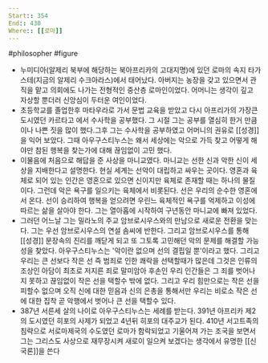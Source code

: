 ```yaml
---
Start:: 354
End:: 430
Where:: [[로마]]
---
```

#philosopher #figure
- 누미디아(알제리 북부에 해당하는 북아프리카의 고대지명)에 있던 로마의 속지 타가스테(지금의 알제리 수크아라스)에서 태어났다. 아버지는 농장을 갖고 있으면서 관직을 맡고 의회에도 나가는 전형적인 중산층 로마인이었다. 어머니는 생각이 깊고 자상할 뿐더러 신앙심이 두터운 여인이었다.
- 초등학교를 졸업한후 마타우라로 가서 문법 교육을 받았고 다시 아프리가의 가장큰 도시였던 카르타고 에서 수사학을 공부했다. 그 시절 그는 공부를 열심히 한거 만큼이나 나쁜 짓을 많이 했다.그후 그는 수사학을 공부하였고 어머니의 권유로 [[성경]]을 익어 보았다. 그때 아우구스티누스는 왜서 세상에는 악으로 가득 찾고 어떻게 해야만 참된 행복을 찾는가에 대해 끊임없이 고민 했다.
- 이물음에 처음으로 해답을 준 사상을 마니교였다. 마니교는 선한 신과 악한 신이 세상을 지배한다고 설명한다. 현실 세계는 선악이 대립하고 싸우는 곳이다. 영혼과 육체로 되어 있는 인간은 영혼으로 있으면 신이지만 육체로 존재할 때는 하나의 물질이다. 그런데 악은 욕구를 일으키는 육체에서 비롯된다. 선은 우리의 순수한 영혼에서 온다. 선이 승리하여 행복을 얻으려면 우린느 육체적인 욕구를 억제하고 이성에 따르는 삶을 살아야 한다. 그는 열아홉에 시작하여 구년동안 마니교에 빠져 있었다.
- 그러던 어느날 그는 밀라노의 주교 암브로시우스와의 만남으로 새로운 전환을 맞는다. 그는 우선 암브로시우스의 연설 솜씨에 반한다. 그리고 암브로시우스를 통해 [[성경]] 문장속의 진리를 깨닫게 되고 또 그토록 고민해던 악의 문제를 해결할 가능성을 찾았다. 아우구스티누스는 '악이란 없으며 선의 결핍일 뿐'이라고 했다. 그리고 우리는 큰 선보다 작은 선 즉 범죄로 인한 쾌락을 선택할때가 많은데 그것은 인류의 조상인 아담이 최초로 저지른 죄로 말미암아 후손인 우리 인간들은 그 죄를 벗어나지 못하고 끊임없이 작은 선을 택할수 밖에 없다. 그리고 우리 힘만으로는 작은 선을 피할수 없으며 오직 신에 대한 믿음과 신의 은총을 통해서만 우리는 비로소 작은 선에 대한 집착 곧 악행에서 벗어나 큰 선을 택할수 있다.
- 387년 서른세 살의 나이로 아우구스티누스는 세례를 받는다. 391년 아프리카 제2의 도시였던 히포의 사제가 되었고 4년뒤 히포의 대주교가 된다. 410년 서고트족의 침략으로 서로마제국의 수도였던 로마가 함락되었고 기울어져 가는 조국을 보면서 그는 그리스도 사상으로 재무장시켜 새로이 일으켜 보겠다는 생각에서 유명한 [[신국론]]을 쓴다
